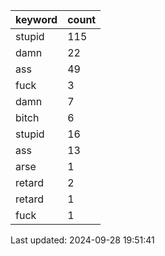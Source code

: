 | keyword | count|
| --- | --- |
| stupid | 115 |
| damn | 22 |
| ass | 49 |
| fuck | 3 |
| damn | 7 |
| bitch | 6 |
| stupid | 16 |
| ass | 13 |
| arse | 1 |
| retard | 2 |
| retard | 1 |
| fuck | 1 |


Last updated: 2024-09-28 19:51:41